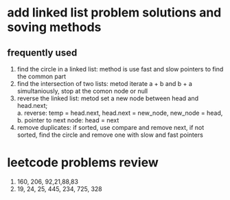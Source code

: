 # add linked list problem solutions and soving methods
## frequently used 
1. find the circle in a linked list: method is use fast and slow pointers to find the common part
2. find the intersection of two lists: metod iterate a + b and b + a simultaniously, stop at the comon node or null
3. reverse the linked list: metod set a new node between head and head.next;  
a. reverse: temp = head.next, head.next = new_node, new_node = head, 
b. pointer to next node: head = next
4. remove duplicates: if sorted, use compare and remove next, if not sorted, find the circle and remove one with slow and fast pointers
# leetcode problems review
1. 160, 206, 92,21,88,83
2. 19, 24, 25, 445, 234, 725, 328
